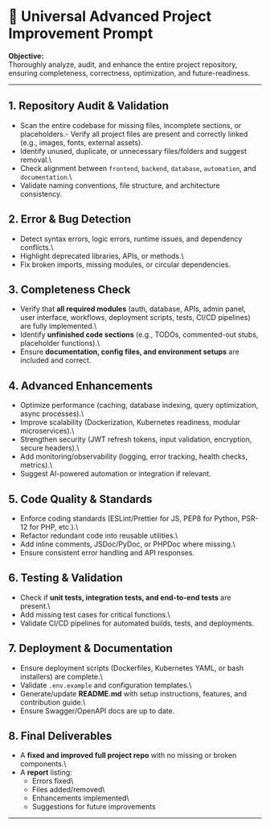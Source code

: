 # 🔹 Universal Advanced Project Improvement Prompt

**Objective:**\
Thoroughly analyze, audit, and enhance the entire project repository,
ensuring completeness, correctness, optimization, and future-readiness.

------------------------------------------------------------------------

## 1. Repository Audit & Validation

-   Scan the entire codebase for missing files, incomplete sections, or
    placeholders.\-   Verify all project files are present and correctly linked (e.g., images, fonts, external assets).
-   Identify unused, duplicate, or unnecessary files/folders and suggest
    removal.\
-   Check alignment between `frontend`, `backend`, `database`,
    `automation`, and `documentation`.\
-   Validate naming conventions, file structure, and architecture
    consistency.

## 2. Error & Bug Detection

-   Detect syntax errors, logic errors, runtime issues, and dependency
    conflicts.\
-   Highlight deprecated libraries, APIs, or methods.\
-   Fix broken imports, missing modules, or circular dependencies.

## 3. Completeness Check

-   Verify that **all required modules** (auth, database, APIs, admin
    panel, user interface, workflows, deployment scripts, tests, CI/CD
    pipelines) are fully implemented.\
-   Identify **unfinished code sections** (e.g., TODOs, commented-out
    stubs, placeholder functions).\
-   Ensure **documentation, config files, and environment setups** are
    included and correct.

## 4. Advanced Enhancements

-   Optimize performance (caching, database indexing, query
    optimization, async processes).\
-   Improve scalability (Dockerization, Kubernetes readiness, modular
    microservices).\
-   Strengthen security (JWT refresh tokens, input validation,
    encryption, secure headers).\
-   Add monitoring/observability (logging, error tracking, health
    checks, metrics).\
-   Suggest AI-powered automation or integration if relevant.

## 5. Code Quality & Standards

-   Enforce coding standards (ESLint/Prettier for JS, PEP8 for Python,
    PSR-12 for PHP, etc.).\
-   Refactor redundant code into reusable utilities.\
-   Add inline comments, JSDoc/PyDoc, or PHPDoc where missing.\
-   Ensure consistent error handling and API responses.

## 6. Testing & Validation

-   Check if **unit tests, integration tests, and end-to-end tests** are
    present.\
-   Add missing test cases for critical functions.\
-   Validate CI/CD pipelines for automated builds, tests, and
    deployments.

## 7. Deployment & Documentation

-   Ensure deployment scripts (Dockerfiles, Kubernetes YAML, or bash
    installers) are complete.\
-   Validate `.env.example` and configuration templates.\
-   Generate/update **README.md** with setup instructions, features, and
    contribution guide.\
-   Ensure Swagger/OpenAPI docs are up to date.

## 8. Final Deliverables

-   A **fixed and improved full project repo** with no missing or broken
    components.\
-   A **report** listing:
    -   Errors fixed\
    -   Files added/removed\
    -   Enhancements implemented\
    -   Suggestions for future improvements

------------------------------------------------------------------------
